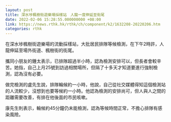 ```yaml
---
layout: post
title: 深水埗楓樹街遊樂場採樣站　人龍一度伸延至街尾
date: 2022-02-06 15:28:55.000000000 +08:00
link: https://news.rthk.hk/rthk/ch/component/k2/1632208-20220206.htm
categories: rthk
---
```


在深水埗楓樹街遊樂場的流動採樣站，大批居民排隊等候檢測，在下午2時許，人龍伸延至場外街道、楓樹街的街尾。

攜同小朋友的鍾太表示，已排隊超過半小時，認為檢測安排可以，但長者會較辛苦。她指，自己上月25號到訪過相關場所，但隔了十多天才知道要進行強制檢測，認為沒有必要。

做完檢測的盧先生說，排隊輪候約一小時，他說，自己從社交媒體得知這個檢測站的人流較少，沒想到也要等候約一小時。他認為檢測的安排尚可，但人與人之間的距離需要改善，有排在他後面的市民咳嗽。

康先生則表示，輪候約45分鐘仍未能檢測，認為等候時間正常，不擔心排隊有感染風險。
